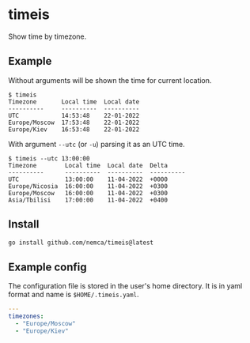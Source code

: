 # timeis
Show time by timezone.

## Example
Without arguments will be shown the time for current location.
```none
$ timeis
Timezone       Local time  Local date
----------     ----------  ----------
UTC            14:53:48    22-01-2022
Europe/Moscow  17:53:48    22-01-2022
Europe/Kiev    16:53:48    22-01-2022
```

With argument `--utc` (or `-u`) parsing it as an UTC time.
```none
$ timeis --utc 13:00:00
Timezone        Local time  Local date  Delta
----------      ----------  ----------  ----------
UTC             13:00:00    11-04-2022  +0000
Europe/Nicosia  16:00:00    11-04-2022  +0300
Europe/Moscow   16:00:00    11-04-2022  +0300
Asia/Tbilisi    17:00:00    11-04-2022  +0400
```

## Install
```bash
go install github.com/nemca/timeis@latest
```

## Example config
The configuration file is stored in the user's home directory.
It is in yaml format and name is `$HOME/.timeis.yaml`.
```yaml
---
timezones:
  - "Europe/Moscow"
  - "Europe/Kiev"
```
